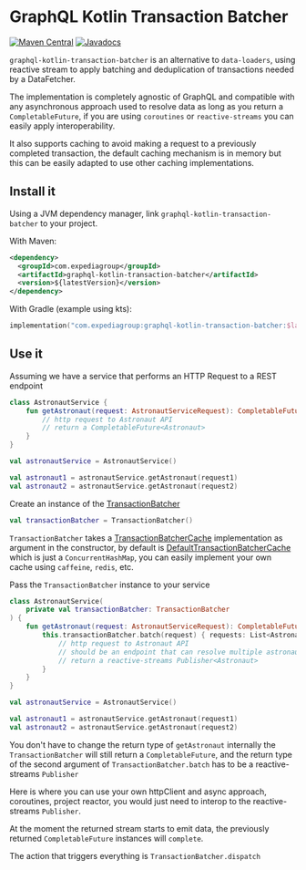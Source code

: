 # GraphQL Kotlin Transaction Batcher
[![Maven Central](https://img.shields.io/maven-central/v/com.expediagroup/graphql-kotlin-transaction-batcher.svg?label=Maven%20Central)](https://search.maven.org/search?q=g:%22com.expediagroup%22%20AND%20a:%22graphql-kotlin-transaction-batcher%22)
[![Javadocs](https://img.shields.io/maven-central/v/com.expediagroup/graphql-kotlin-transaction-batcher.svg?label=javadoc&colorB=brightgreen)](https://www.javadoc.io/doc/com.expediagroup/graphql-kotlin-transaction-batcher)

`graphql-kotlin-transaction-batcher` is an alternative to `data-loaders`, using reactive stream to apply batching and
deduplication of transactions needed by a DataFetcher.

The implementation is completely agnostic of GraphQL and compatible with any asynchronous approach used to resolve data
as long as you return a `CompletableFuture`, if you are using `coroutines` or `reactive-streams` you can easily apply interoperability.

It also supports caching to avoid making a request to a previously completed transaction, the default caching mechanism is in memory
but this can be easily adapted to use other caching implementations.

## Install it

Using a JVM dependency manager, link `graphql-kotlin-transaction-batcher` to your project.

With Maven:

```xml
<dependency>
  <groupId>com.expediagroup</groupId>
  <artifactId>graphql-kotlin-transaction-batcher</artifactId>
  <version>${latestVersion}</version>
</dependency>
```

With Gradle (example using kts):

```kotlin
implementation("com.expediagroup:graphql-kotlin-transaction-batcher:$latestVersion")
```

## Use it

Assuming we have a service that performs an HTTP Request to a REST endpoint

```kotlin
class AstronautService {
    fun getAstronaut(request: AstronautServiceRequest): CompletableFuture<Astronaut> {
        // http request to Astronaut API
        // return a CompletableFuture<Astronaut>
    }
}

val astronautService = AstronautService()

val astronaut1 = astronautService.getAstronaut(request1)
val astronaut2 = astronautService.getAstronaut(request2)

```

Create an instance of the [TransactionBatcher](src/main/kotlin/com/expediagroup/graphql/transactionbatcher/transaction/TransactionBatcher.kt)

```kotlin
val transactionBatcher = TransactionBatcher()
```

`TransactionBatcher` takes a [TransactionBatcherCache](src/main/kotlin/com/expediagroup/graphql/transactionbatcher/transaction/cache/TransactionBatcherCache.kt)
implementation as argument in the constructor, by default is [DefaultTransactionBatcherCache](src/main/kotlin/com/expediagroup/graphql/transactionbatcher/transaction/cache/TransactionBatcherCache.kt)
which is just a `ConcurrentHashMap`, you can easily implement your own cache using `caffeine`, `redis`, etc.

Pass the `TransactionBatcher` instance to your service

```kotlin
class AstronautService(
    private val transactionBatcher: TransactionBatcher
) {
    fun getAstronaut(request: AstronautServiceRequest): CompletableFuture<Astronaut> {
        this.transactionBatcher.batch(request) { requests: List<AstronautServiceRequest> ->
            // http request to Astronaut API
            // should be an endpoint that can resolve multiple astronauts
            // return a reactive-streams Publisher<Astronaut>
        }
    }
}

val astronautService = AstronautService()

val astronaut1 = astronautService.getAstronaut(request1)
val astronaut2 = astronautService.getAstronaut(request2)
```

You don't have to change the return type of `getAstronaut` internally the `TransactionBatcher`
will still return a `CompletableFuture`, and the return type of the second argument of `TransactionBatcher.batch`
has to be a reactive-streams `Publisher`

Here is where you can use your own httpClient and async approach, coroutines, project reactor, you would just need to
interop to the reactive-streams `Publisher`.

At the moment the returned stream starts to emit data, the previously returned `CompletableFuture` instances will `complete`.

The action that triggers everything is `TransactionBatcher.dispatch`
